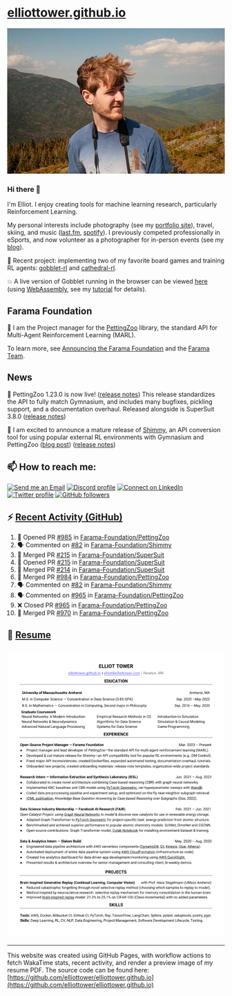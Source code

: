 # [elliottower.github.io](https://github.com/elliottower/elliottower.github.io)

[![A wild Elliot on Mt Washington](https://raw.githubusercontent.com/elliottower/elliottower.github.io/main/src/jpg/DSCF7539-600px.jpg?raw=true)](https://raw.githubusercontent.com/elliottower/elliottower.github.io/main/src/jpg/DSCF7539.jpg?raw=true)

### Hi there 👋

I'm Elliot. I enjoy creating tools for machine learning research, particularly Reinforcement Learning.

My personal interests include photography (see my [portfolio site](https://www.elliottower.com/)), travel, skiing, and music ([last.fm](https://www.last.fm/user/ajsdlfkwer), [spotify](https://open.spotify.com/user/12132818380)). I previously competed professionally in eSports, and now volunteer as a photographer for in-person events (see my [blog](https://www.elliottower.com/stories/?category=events)).

🤖 Recent project: implementing two of my favorite board games and training RL agents: [gobblet-rl](https://github.com/elliottower/gobblet-rl) and [cathedral-rl](https://github.com/elliottower/cathedral-rl). 

💥 A live version of Gobblet running in the browser can be viewed [here](https://elliottower.github.io/gobblet-rl/) (using [WebAssembly](https://webassembly.org/), see my [tutorial](https://github.com/elliottower/gobblet-rl/blob/main/tutorials/WebAssembly/web_assembly.md) for details).

## Farama Foundation

🚀 I am the Project manager for the [PettingZoo](https://github.com/Farama-Foundation/PettingZoo) library, the standard API for Multi-Agent Reinforcement Learning (MARL). 

To learn more, see [Announcing the Farama Foundation](https://farama.org/Announcing-The-Farama-Foundation) and the [Farama Team](https://farama.org/team).

## News

🎉 PettingZoo 1.23.0 is now live! ([release notes](https://github.com/Farama-Foundation/PettingZoo/releases/tag/1.23.0)) This release standardizes the API to fully match Gymnasium, and includes many bugfixes, pickling support, and a documentation overhaul. Released alongside is SuperSuit 3.8.0 ([release notes](https://github.com/Farama-Foundation/SuperSuit/releases/tag/3.8.0)) 

<!-- ![GitHub Release Date](https://img.shields.io/github/release-date/Farama-Foundation/PettingZoo) -->

🎉 I am excited to announce a mature release of [Shimmy](https://github.com/Farama-Foundation/Shimmy), an API conversion tool for using popular external RL environments with Gymnasium and PettingZoo ([blog post](https://farama.org/Announcing-Shimmy)) ([release notes](https://github.com/Farama-Foundation/Shimmy/releases/tag/v1.0.0)) 

## 📫 How to reach me:

 [![Send me an Email](https://img.shields.io/badge/email-elliot%40elliottower.com-blue)](mailto:elliot@elliottower.com)
 [![Discord profile](https://img.shields.io/badge/Discord-7289DA?style=flat&logo=discord&logoColor=white)](https://discord.com/users/83091537923145728)
 [![Connect on LinkedIn](https://img.shields.io/badge/--linkedin?label=LinkedIn&logo=LinkedIn&style=social)](https://www.linkedin.com/in/elliot-tower)
 [![Twitter profile](https://img.shields.io/twitter/follow/elliottower?style=social)](https://twitter.com/ElliotTower/)
 [![GitHub followers](https://img.shields.io/github/followers/elliottower?style=social)](https://github.com/elliottower/)

## ⚡ [Recent Activity (GitHub)](https://github.com/elliottower)

<!--START_SECTION:activity-->
1. 💪 Opened PR [#985](https://github.com/Farama-Foundation/PettingZoo/pull/985) in [Farama-Foundation/PettingZoo](https://github.com/Farama-Foundation/PettingZoo)
2. 🗣 Commented on [#82](https://github.com/Farama-Foundation/Shimmy/issues/82) in [Farama-Foundation/Shimmy](https://github.com/Farama-Foundation/Shimmy)
3. 🎉 Merged PR [#215](https://github.com/Farama-Foundation/SuperSuit/pull/215) in [Farama-Foundation/SuperSuit](https://github.com/Farama-Foundation/SuperSuit)
4. 💪 Opened PR [#215](https://github.com/Farama-Foundation/SuperSuit/pull/215) in [Farama-Foundation/SuperSuit](https://github.com/Farama-Foundation/SuperSuit)
5. 🎉 Merged PR [#214](https://github.com/Farama-Foundation/SuperSuit/pull/214) in [Farama-Foundation/SuperSuit](https://github.com/Farama-Foundation/SuperSuit)
6. 🎉 Merged PR [#984](https://github.com/Farama-Foundation/PettingZoo/pull/984) in [Farama-Foundation/PettingZoo](https://github.com/Farama-Foundation/PettingZoo)
7. 🗣 Commented on [#82](https://github.com/Farama-Foundation/Shimmy/issues/82) in [Farama-Foundation/Shimmy](https://github.com/Farama-Foundation/Shimmy)
8. 🗣 Commented on [#965](https://github.com/Farama-Foundation/PettingZoo/issues/965) in [Farama-Foundation/PettingZoo](https://github.com/Farama-Foundation/PettingZoo)
9. ❌ Closed PR [#965](https://github.com/Farama-Foundation/PettingZoo/pull/965) in [Farama-Foundation/PettingZoo](https://github.com/Farama-Foundation/PettingZoo)
10. 🎉 Merged PR [#970](https://github.com/Farama-Foundation/PettingZoo/pull/970) in [Farama-Foundation/PettingZoo](https://github.com/Farama-Foundation/PettingZoo)
<!--END_SECTION:activity-->

## 📄 [Resume](https://elliottower.github.io/src/pdf/resume.pdf)

<!-- PDF-TO-MARKDOWN:START -->
![Page 1](src/png/page1.png "Page 1")
---
<!-- PDF-TO-MARKDOWN:END -->

----

This website was created using GitHub Pages, with workflow actions to fetch WakaTime stats, recent activity, and render a preview image of my resume PDF. The source code can be found here: [https://github.com/elliottower/elliottower.github.io](https://github.com/elliottower/elliottower.github.io)

